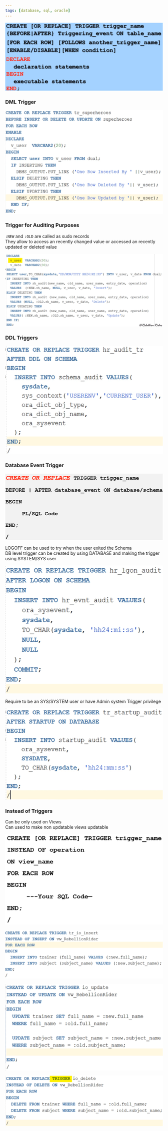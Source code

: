 ```yaml
---
tags: [database, sql, oracle]
---
```


![Trigger Syntax|500](../images/trigger-syntax.png)

### DML Trigger

![DML Triggers|500](../images/dml-trigger.png)

### Trigger for Auditing Purposes

`:NEW` and `:OLD` are called as sudo records  
They allow to access an recently changed value or accessed an recently updated or deleted value

![Trigger for Auditing|700](../images/trigger-for-auditing.png)

### DDL Triggers

![DDL Trigger|380](../images/ddl-trigger.png)

### Database Event Trigger

![Database Event Trigger|480](../images/database-event-trigger-1.png)

LOGOFF can be used to try when the user exited the Schema  
DB level trigger can be created by using DATABASE and making the trigger using SYSTEM/SYS user

![Database Event Trigger 2|380](../images/database-event-trigger-2.png)

Require to be an SYS/SYSTEM user or have Admin system Trigger privilege

![Database Event Trigger 3|420](../images/database-event-trigger-3.png)

### Instead of Triggers

Can be only used on Views  
Can used to make non updatable views updatable

![Instead of Trigger|400](../images/instead-of-trigger-1.png)

![Instead of Trigger 2|580](../images/instead-of-trigger-2.png)

![Instead of Trigger 3|480](../images/instead-of-trigger-3.png)

![Instead of Trigger 4|600](../images/instead-of-trigger-4.png)
